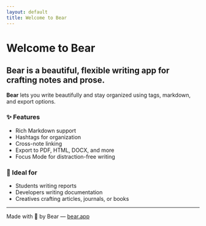 ```yaml
---
layout: default
title: Welcome to Bear
---
```


# Welcome to Bear

## Bear is a beautiful, flexible writing app for crafting notes and prose.

**Bear** lets you write beautifully and stay organized using tags, markdown, and export options.

### ✨ Features

- Rich Markdown support
- Hashtags for organization
- Cross-note linking
- Export to PDF, HTML, DOCX, and more
- Focus Mode for distraction-free writing

### 🧭 Ideal for

- Students writing reports
- Developers writing documentation
- Creatives crafting articles, journals, or books

---

Made with 🐻 by Bear — [bear.app](https://bear.app)
